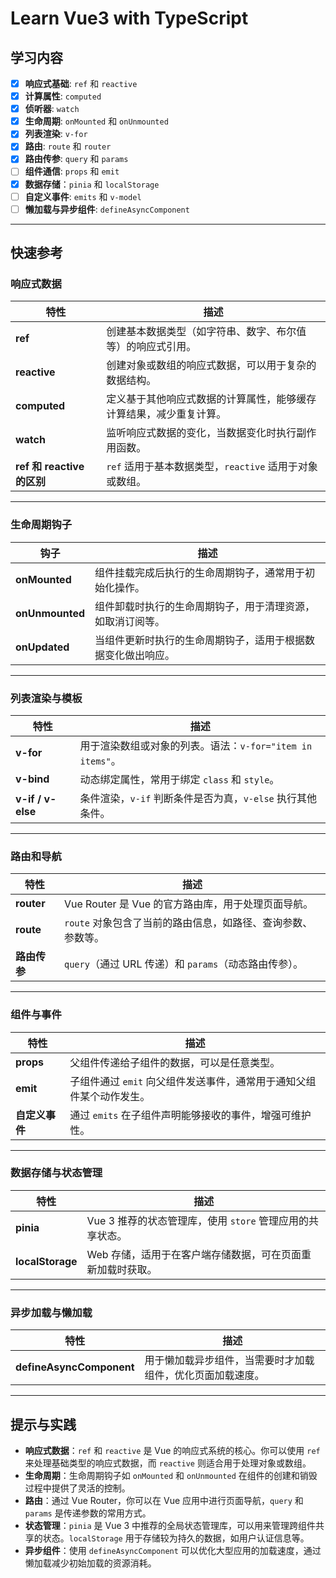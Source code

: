 # Learn Vue3 with TypeScript

## 学习内容

- [x] **响应式基础**: `ref` 和 `reactive`
- [x] **计算属性**: `computed`
- [x] **侦听器**: `watch`
- [x] **生命周期**: `onMounted` 和 `onUnmounted`
- [x] **列表渲染**: `v-for`
- [x] **路由**: `route` 和 `router`
- [x] **路由传参**: `query` 和 `params`
- [ ] **组件通信**: `props` 和 `emit`
- [x] **数据存储**：`pinia` 和 `localStorage`
- [ ] **自定义事件**: `emits` 和 `v-model`
- [ ] **懒加载与异步组件**: `defineAsyncComponent`

---

## 快速参考

### 响应式数据

| 特性           | 描述                                                                 |
|----------------|----------------------------------------------------------------------|
| **ref**        | 创建基本数据类型（如字符串、数字、布尔值等）的响应式引用。           |
| **reactive**   | 创建对象或数组的响应式数据，可以用于复杂的数据结构。                 |
| **computed**   | 定义基于其他响应式数据的计算属性，能够缓存计算结果，减少重复计算。   |
| **watch**      | 监听响应式数据的变化，当数据变化时执行副作用函数。                   |
| **ref 和 reactive 的区别** | `ref` 适用于基本数据类型，`reactive` 适用于对象或数组。 |

---

### 生命周期钩子

| 钩子            | 描述                                                                 |
|-----------------|----------------------------------------------------------------------|
| **onMounted**   | 组件挂载完成后执行的生命周期钩子，通常用于初始化操作。                |
| **onUnmounted** | 组件卸载时执行的生命周期钩子，用于清理资源，如取消订阅等。            |
| **onUpdated**   | 当组件更新时执行的生命周期钩子，适用于根据数据变化做出响应。          |

---

### 列表渲染与模板

| 特性            | 描述                                                                 |
|-----------------|----------------------------------------------------------------------|
| **v-for**       | 用于渲染数组或对象的列表。语法：`v-for="item in items"`。               |
| **v-bind**      | 动态绑定属性，常用于绑定 `class` 和 `style`。                         |
| **v-if / v-else** | 条件渲染，`v-if` 判断条件是否为真，`v-else` 执行其他条件。             |

---

### 路由和导航

| 特性           | 描述                                                                 |
|----------------|----------------------------------------------------------------------|
| **router**     | Vue Router 是 Vue 的官方路由库，用于处理页面导航。                   |
| **route**      | `route` 对象包含了当前的路由信息，如路径、查询参数、参数等。         |
| **路由传参**    | `query`（通过 URL 传递）和 `params`（动态路由传参）。                |

---

### 组件与事件

| 特性           | 描述                                                                 |
|----------------|----------------------------------------------------------------------|
| **props**      | 父组件传递给子组件的数据，可以是任意类型。                             |
| **emit**       | 子组件通过 `emit` 向父组件发送事件，通常用于通知父组件某个动作发生。  |
| **自定义事件** | 通过 `emits` 在子组件声明能够接收的事件，增强可维护性。               |

---

### 数据存储与状态管理

| 特性           | 描述                                                                 |
|----------------|----------------------------------------------------------------------|
| **pinia**      | Vue 3 推荐的状态管理库，使用 `store` 管理应用的共享状态。            |
| **localStorage**| Web 存储，适用于在客户端存储数据，可在页面重新加载时获取。            |

---

### 异步加载与懒加载

| 特性                  | 描述                                                                 |
|-----------------------|----------------------------------------------------------------------|
| **defineAsyncComponent** | 用于懒加载异步组件，当需要时才加载组件，优化页面加载速度。            |

---

## 提示与实践

- **响应式数据**：`ref` 和 `reactive` 是 Vue 的响应式系统的核心。你可以使用 `ref` 来处理基础类型的响应式数据，而 `reactive` 则适合用于处理对象或数组。
- **生命周期**：生命周期钩子如 `onMounted` 和 `onUnmounted` 在组件的创建和销毁过程中提供了灵活的控制。
- **路由**：通过 Vue Router，你可以在 Vue 应用中进行页面导航，`query` 和 `params` 是传递参数的常用方式。
- **状态管理**：`pinia` 是 Vue 3 中推荐的全局状态管理库，可以用来管理跨组件共享的状态。`localStorage` 用于存储较为持久的数据，如用户认证信息等。
- **异步组件**：使用 `defineAsyncComponent` 可以优化大型应用的加载速度，通过懒加载减少初始加载的资源消耗。


